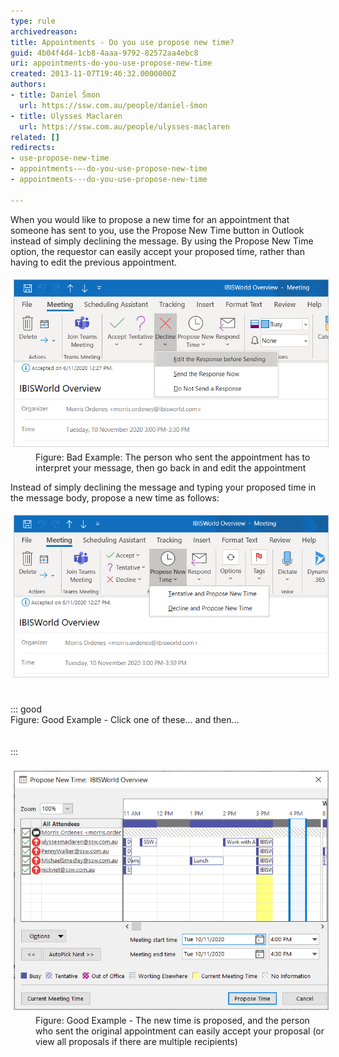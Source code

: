 ```yaml
---
type: rule
archivedreason: 
title: Appointments - Do you use propose new time?
guid: 4b04f4d4-1cb8-4aaa-9792-82572aa4ebc8
uri: appointments-do-you-use-propose-new-time
created: 2013-11-07T19:46:32.0000000Z
authors:
- title: Daniel Šmon
  url: https://ssw.com.au/people/daniel-šmon
- title: Ulysses Maclaren
  url: https://ssw.com.au/people/ulysses-maclaren
related: []
redirects:
- use-propose-new-time
- appointments-–-do-you-use-propose-new-time
- appointments---do-you-use-propose-new-time

---
```


When you would like to propose a new time for an appointment that someone has sent to you, use the Propose New Time button in Outlook instead of simply declining the message. By using the Propose New Time option, the requestor can easily accept your proposed time, rather than having to edit the previous appointment.

<!--endintro-->
<dl class="badImage"><dt><img src="decline.png" alt="decline.png" style="margin:5px;"><br></dt><dd>Figure: Bad Example: The person who sent the appointment has to interpret your message, then go back in and edit the appointment</dd></dl>
Instead of simply declining the message and typing your proposed time in the message body, propose a new time as follows:
<dl class="goodImage"><dt><img src="Propose-new-time.png" alt="Propose-new-time.png" style="margin:5px;"><br></dt><br><br>::: good<br>Figure: Good Example - Click one of these... and then...<br><br><br>:::<br><br><dt><img src="scheduling-assistant.png" alt="scheduling-assistant.png" style="margin:5px;"><br></dt><dd>Figure: Good Example - The new time is proposed, and the person who sent the original appointment can easily accept your proposal (or view all proposals if there are multiple recipients)<br></dd></dl>
